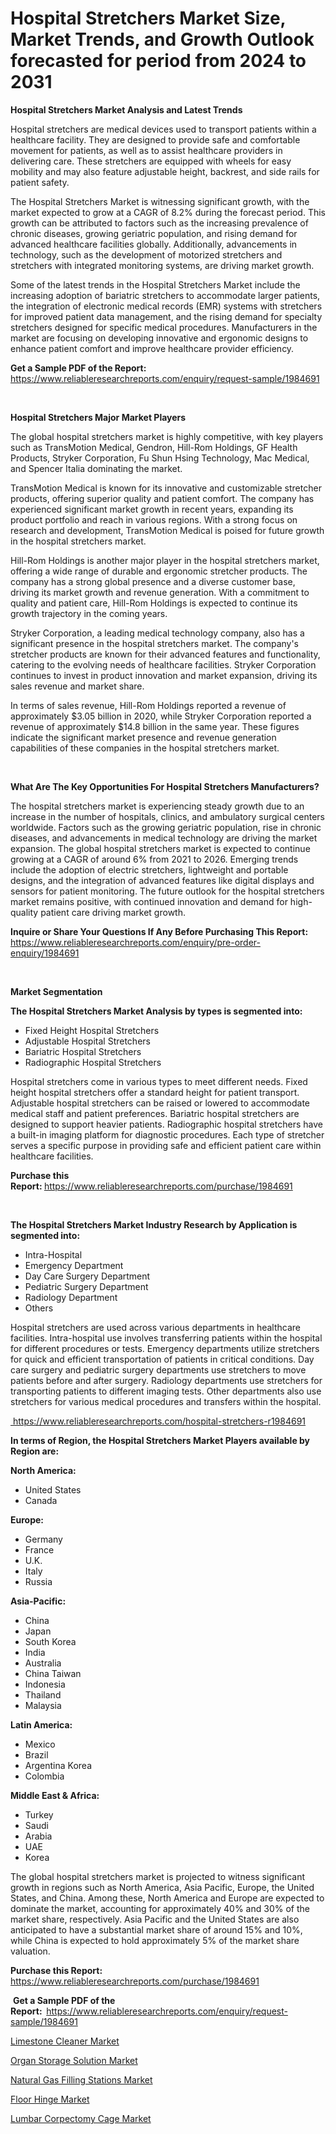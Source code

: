 <p><h1>Hospital Stretchers Market Size, Market Trends, and Growth Outlook forecasted for period from 2024 to 2031</h1></p><p><strong>Hospital Stretchers Market Analysis and Latest Trends</strong></p>
<p><p>Hospital stretchers are medical devices used to transport patients within a healthcare facility. They are designed to provide safe and comfortable movement for patients, as well as to assist healthcare providers in delivering care. These stretchers are equipped with wheels for easy mobility and may also feature adjustable height, backrest, and side rails for patient safety.</p><p>The Hospital Stretchers Market is witnessing significant growth, with the market expected to grow at a CAGR of 8.2% during the forecast period. This growth can be attributed to factors such as the increasing prevalence of chronic diseases, growing geriatric population, and rising demand for advanced healthcare facilities globally. Additionally, advancements in technology, such as the development of motorized stretchers and stretchers with integrated monitoring systems, are driving market growth.</p><p>Some of the latest trends in the Hospital Stretchers Market include the increasing adoption of bariatric stretchers to accommodate larger patients, the integration of electronic medical records (EMR) systems with stretchers for improved patient data management, and the rising demand for specialty stretchers designed for specific medical procedures. Manufacturers in the market are focusing on developing innovative and ergonomic designs to enhance patient comfort and improve healthcare provider efficiency.</p></p>
<p><strong>Get a Sample PDF of the Report:&nbsp;</strong> <a href="https://www.reliableresearchreports.com/enquiry/request-sample/1984691">https://www.reliableresearchreports.com/enquiry/request-sample/1984691</a></p>
<p>&nbsp;</p>
<p><strong>Hospital Stretchers Major Market Players</strong></p>
<p><p>The global hospital stretchers market is highly competitive, with key players such as TransMotion Medical, Gendron, Hill-Rom Holdings, GF Health Products, Stryker Corporation, Fu Shun Hsing Technology, Mac Medical, and Spencer Italia dominating the market. </p><p>TransMotion Medical is known for its innovative and customizable stretcher products, offering superior quality and patient comfort. The company has experienced significant market growth in recent years, expanding its product portfolio and reach in various regions. With a strong focus on research and development, TransMotion Medical is poised for future growth in the hospital stretchers market.</p><p>Hill-Rom Holdings is another major player in the hospital stretchers market, offering a wide range of durable and ergonomic stretcher products. The company has a strong global presence and a diverse customer base, driving its market growth and revenue generation. With a commitment to quality and patient care, Hill-Rom Holdings is expected to continue its growth trajectory in the coming years.</p><p>Stryker Corporation, a leading medical technology company, also has a significant presence in the hospital stretchers market. The company's stretcher products are known for their advanced features and functionality, catering to the evolving needs of healthcare facilities. Stryker Corporation continues to invest in product innovation and market expansion, driving its sales revenue and market share.</p><p>In terms of sales revenue, Hill-Rom Holdings reported a revenue of approximately $3.05 billion in 2020, while Stryker Corporation reported a revenue of approximately $14.8 billion in the same year. These figures indicate the significant market presence and revenue generation capabilities of these companies in the hospital stretchers market.</p></p>
<p>&nbsp;</p>
<p><strong>What Are The Key Opportunities For Hospital Stretchers Manufacturers?</strong></p>
<p><p>The hospital stretchers market is experiencing steady growth due to an increase in the number of hospitals, clinics, and ambulatory surgical centers worldwide. Factors such as the growing geriatric population, rise in chronic diseases, and advancements in medical technology are driving the market expansion. The global hospital stretchers market is expected to continue growing at a CAGR of around 6% from 2021 to 2026. Emerging trends include the adoption of electric stretchers, lightweight and portable designs, and the integration of advanced features like digital displays and sensors for patient monitoring. The future outlook for the hospital stretchers market remains positive, with continued innovation and demand for high-quality patient care driving market growth.</p></p>
<p><strong>Inquire or Share Your Questions If Any Before Purchasing This Report:</strong> <a href="https://www.reliableresearchreports.com/enquiry/pre-order-enquiry/1984691">https://www.reliableresearchreports.com/enquiry/pre-order-enquiry/1984691</a></p>
<p>&nbsp;</p>
<p><strong>Market Segmentation</strong></p>
<p><strong>The Hospital Stretchers Market Analysis by types is segmented into:</strong></p>
<p><ul><li>Fixed Height Hospital Stretchers</li><li>Adjustable Hospital Stretchers</li><li>Bariatric Hospital Stretchers</li><li>Radiographic Hospital Stretchers</li></ul></p>
<p><p>Hospital stretchers come in various types to meet different needs. Fixed height hospital stretchers offer a standard height for patient transport. Adjustable hospital stretchers can be raised or lowered to accommodate medical staff and patient preferences. Bariatric hospital stretchers are designed to support heavier patients. Radiographic hospital stretchers have a built-in imaging platform for diagnostic procedures. Each type of stretcher serves a specific purpose in providing safe and efficient patient care within healthcare facilities.</p></p>
<p><strong>Purchase this Report:&nbsp;</strong><a href="https://www.reliableresearchreports.com/purchase/1984691">https://www.reliableresearchreports.com/purchase/1984691</a></p>
<p>&nbsp;</p>
<p><strong>The Hospital Stretchers Market Industry Research by Application is segmented into:</strong></p>
<p><ul><li>Intra-Hospital</li><li>Emergency Department</li><li>Day Care Surgery Department</li><li>Pediatric Surgery Department</li><li>Radiology Department</li><li>Others</li></ul></p>
<p><p>Hospital stretchers are used across various departments in healthcare facilities. Intra-hospital use involves transferring patients within the hospital for different procedures or tests. Emergency departments utilize stretchers for quick and efficient transportation of patients in critical conditions. Day care surgery and pediatric surgery departments use stretchers to move patients before and after surgery. Radiology departments use stretchers for transporting patients to different imaging tests. Other departments also use stretchers for various medical procedures and transfers within the hospital.</p></p>
<p><a href="https://www.reliableresearchreports.com/hospital-stretchers-r1984691">&nbsp;https://www.reliableresearchreports.com/hospital-stretchers-r1984691</a></p>
<p><strong>In terms of Region, the Hospital Stretchers Market Players available by Region are:</strong></p>
<p>
    <p> <strong> North America: </strong>
        <ul>
            <li>United States</li>
            <li>Canada</li>
        </ul>
        </p> 
    <p> <strong> Europe: </strong>
        <ul>
            <li>Germany</li>
            <li>France</li>
            <li>U.K.</li>
            <li>Italy</li>
            <li>Russia</li>
        </ul>
        </p> 
    <p> <strong> Asia-Pacific: </strong>
        <ul>
            <li>China</li>
            <li>Japan</li>
            <li>South Korea</li>
            <li>India</li>
            <li>Australia</li>
            <li>China Taiwan</li>
            <li>Indonesia</li>
            <li>Thailand</li>
            <li>Malaysia</li>
        </ul>
        </p> 
    <p> <strong> Latin America: </strong>
        <ul>
            <li>Mexico</li>
            <li>Brazil</li>
            <li>Argentina Korea</li>
            <li>Colombia</li>
        </ul>
        </p> 
    <p> <strong> Middle East & Africa: </strong>
        <ul>
            <li>Turkey</li>
            <li>Saudi</li>
            <li>Arabia</li>
            <li>UAE</li>
            <li>Korea</li>
        </ul>
    </p>
    </p>
<p><p>The global hospital stretchers market is projected to witness significant growth in regions such as North America, Asia Pacific, Europe, the United States, and China. Among these, North America and Europe are expected to dominate the market, accounting for approximately 40% and 30% of the market share, respectively. Asia Pacific and the United States are also anticipated to have a substantial market share of around 15% and 10%, while China is expected to hold approximately 5% of the market share valuation.</p></p>
<p><strong>Purchase this Report: </strong><a href="https://www.reliableresearchreports.com/purchase/1984691">https://www.reliableresearchreports.com/purchase/1984691</a></p>
<p>&nbsp;<strong>Get a Sample PDF of the Report:&nbsp;&nbsp;</strong><a href="https://www.reliableresearchreports.com/enquiry/request-sample/1984691">https://www.reliableresearchreports.com/enquiry/request-sample/1984691</a></p>
<p><strong></strong></p>
<p><p><a href="https://www.linkedin.com/pulse/deep-dive-li-subpoenas-bs9me?trackingId=WyapGxgxTM2zka3OigFILQ%3D%3D">Limestone Cleaner Market</a></p><p><a href="https://github.com/bmorecock/Market-Research-Report-List-4/blob/main/organ-storage-solution-market.md">Organ Storage Solution Market</a></p><p><a href="https://issuu.com/reportprime-2/docs/natural-gas-filling-stations-market-size-2030.pptx">Natural Gas Filling Stations Market</a></p><p><a href="https://www.linkedin.com/pulse/g-karmark-pkcyf?trackingId=CYuO9sW4ScKL2OFbJ2RfGg%3D%3D">Floor Hinge Market</a></p><p><a href="https://github.com/Krish2023na/Market-Research-Report-List-5/blob/main/lumbar-corpectomy-cage-market.md">Lumbar Corpectomy Cage Market</a></p></p>
